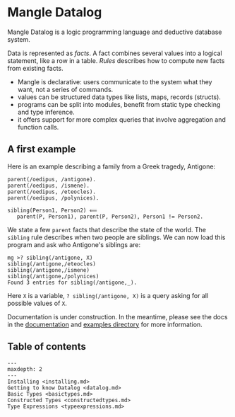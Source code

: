# Mangle Datalog

Mangle Datalog is a logic programming language and deductive database system.

Data is represented as *facts*. A fact combines several values into a
logical statement, like a row in a table. *Rules* describes how to compute new
facts from existing facts.

* Mangle is declarative: users communicate to the system what they want, not a series of commands.
* values can be structured data types like lists, maps, records (structs).
* programs can be split into modules, benefit from static type checking and
type inference.
* it offers support for more complex queries that involve aggregation and function calls.

## A first example

Here is an example describing a family from a Greek tragedy, Antigone:

```cplint
parent(/oedipus, /antigone).
parent(/oedipus, /ismene).
parent(/oedipus, /eteocles).
parent(/oedipus, /polynices).

sibling(Person1, Person2) ⟸
   parent(P, Person1), parent(P, Person2), Person1 != Person2.
```

We state a few `parent` facts that describe the state of the world.
The `sibling` rule describes when two people are siblings.
We can now load this program and ask who Antigone's siblings are:

```cplint
mg >? sibling(/antigone, X)
sibling(/antigone,/eteocles)
sibling(/antigone,/ismene)
sibling(/antigone,/polynices)
Found 3 entries for sibling(/antigone,_).
```

Here `X` is a variable, `? sibling(/antigone, X)` is a query asking
for all possible values of `X`.

Documentation is under construction. In the meantime, please see the docs
in the [documentation](https://github.com/google/mangle/blob/main/docs/README.md)
and [examples directory](https://github.com/google/mangle/tree/main/examples)
for more information.

## Table of contents

```{toctree}
---
maxdepth: 2
---
Installing <installing.md>
Getting to know Datalog <datalog.md>
Basic Types <basictypes.md>
Constructed Types <constructedtypes.md>
Type Expressions <typeexpressions.md>
